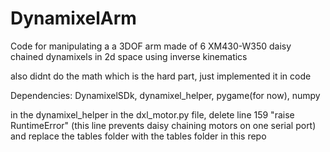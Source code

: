 # DynamixelArm
Code for manipulating a a 3DOF arm made of 6 XM430-W350 daisy chained dynamixels in 2d space using inverse kinematics

also didnt do the math which is the hard part, just implemented it in code

Dependencies: DynamixelSDk, dynamixel_helper, pygame(for now), numpy 

in the dynamixel_helper in the dxl_motor.py file, delete line 159 "raise RuntimeError" (this line prevents daisy chaining motors on one serial port) and replace the tables folder with the tables folder in this repo
